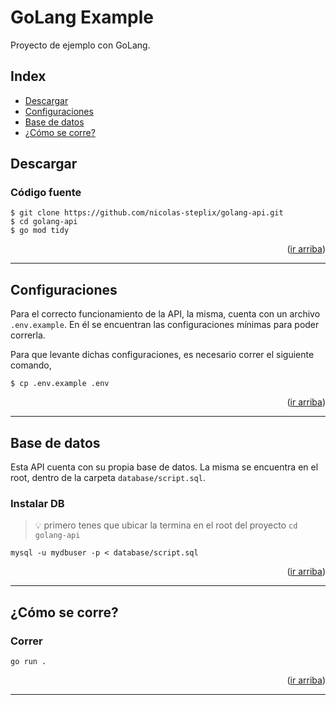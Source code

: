 <div id="top"></div>

# GoLang Example

Proyecto de ejemplo con GoLang.

## Index

* [Descargar][descargar]
* [Configuraciones][configuraciones]
* [Base de datos][base_de_datos]
* [¿Cómo se corre?][como_se_corre]


## Descargar

### Código fuente
```shell
$ git clone https://github.com/nicolas-steplix/golang-api.git
$ cd golang-api
$ go mod tidy
```

<p align="right">(<a href="#top">ir arriba</a>)</p>
<hr/>


## Configuraciones

Para el correcto funcionamiento de la API, la misma, cuenta con un archivo `.env.example`. En él se encuentran las configuraciones mínimas para poder correrla.

Para que levante dichas configuraciones, es necesario correr el siguiente comando,
```shell
$ cp .env.example .env
```

<p align="right">(<a href="#top">ir arriba</a>)</p>
<hr/>


## Base de datos

Esta API cuenta con su propia base de datos. La misma se encuentra en el root, dentro de la carpeta `database/script.sql`. 

### Instalar DB

>
> 💡 primero tenes que ubicar la termina en el root del proyecto `cd golang-api`
>

```shell
mysql -u mydbuser -p < database/script.sql
```

<p align="right">(<a href="#top">ir arriba</a>)</p>
<hr/>


## ¿Cómo se corre?

### Correr

```shell
go run .
```

<p align="right">(<a href="#top">ir arriba</a>)</p>
<hr/>


<!-- deep links -->
[descargar]: #descargar
[configuraciones]: #configuraciones
[base_de_datos]: #base-de-datos
[como_se_corre]: #cómo-se-corre
